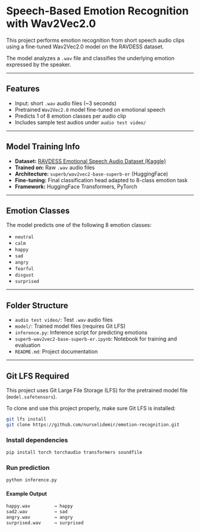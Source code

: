 #  Speech-Based Emotion Recognition with Wav2Vec2.0

This project performs emotion recognition from short speech audio clips using a fine-tuned Wav2Vec2.0 model on the RAVDESS dataset.

The model analyzes a `.wav` file and classifies the underlying emotion expressed by the speaker.

---

## Features

- Input: short `.wav` audio files (~3 seconds)
- Pretrained `Wav2Vec2.0` model fine-tuned on emotional speech
- Predicts 1 of 8 emotion classes per audio clip
- Includes sample test audios under `audio test video/`

---

## Model Training Info

- **Dataset:** [RAVDESS Emotional Speech Audio Dataset (Kaggle)](https://www.kaggle.com/datasets/uwrfkaggler/ravdess-emotional-speech-audio)
- **Trained on:** Raw `.wav` audio files  
- **Architecture:** `superb/wav2vec2-base-superb-er` (HuggingFace)  
- **Fine-tuning:** Final classification head adapted to 8-class emotion task  
- **Framework:** HuggingFace Transformers, PyTorch

---

## Emotion Classes

The model predicts one of the following 8 emotion classes:

- `neutral`
- `calm`
- `happy`
- `sad`
- `angry`
- `fearful`
- `disgust`
- `surprised`

---

## Folder Structure

- `audio test video/`: Test `.wav` audio files
- `model/`: Trained model files (requires Git LFS)
- `inference.py`: Inference script for predicting emotions
- `superb-wav2vec2-base-superb-er.ipynb`: Notebook for training and evaluation
- `README.md`: Project documentation

---

##  Git LFS Required

This project uses Git Large File Storage (LFS) for the pretrained model file (`model.safetensors`).

To clone and use this project properly, make sure Git LFS is installed:

```bash
git lfs install
git clone https://github.com/nurselidemir/emotion-recognition.git
``` 

### Install dependencies
```bash
pip install torch torchaudio transformers soundfile
```

### Run  prediction
```bash
python inference.py
```

#### Example Output

```bash
happy.wav         → happy
sad2.wav          → sad
angry.wav         → angry
surprised.wav     → surprised
```